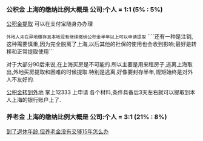 
### 公积金 上海的缴纳比例大概是 公司:个人 = 1:1 (5%  : 5%)
[公积金提取](https://zhuanlan.zhihu.com/p/163101699) 可以在支付宝随身办办理

```外地人未在异地缴存且本地没有继续缴纳公积金半年以上可以申请提取```
````还有一种是注销,这种需要慎重,因为完全脱离了上海,以后其他的社保的使用也会收到影响;最好是转移和正常提取使用```

对于大部分90后来说,在上海买房是不可能的.所以主要是用来租房子,逃离上海取出,外地买房提取和困难的时候提取.特别是逃离,好像要封存半年,规矩始终是对外人不友好的.

[公积金转到外地](http://sh.bendibao.com/zffw/2022413/250896.shtm) 掌上12333 上申请 各个材料,条件具备后3天左右就可以提取到本人上海的银行账户上了.


### 养老金 上海的缴纳比例大概是 公司:个人 = 3:1 (21%  : 8%)

[到了退休年龄,但养老金没有交够15年怎么办](http://sh.bendibao.com/zffw/2022128/248062.shtm) 

